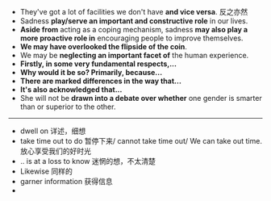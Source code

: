 * They've got a lot of facilities we don't have **and vice versa**. 反之亦然 
* Sadness **play/serve an important and constructive role** in our lives.
* **Aside from** acting as a coping mechanism, sadness **may also play a more proactive role in** encouraging people to improve themselves.
* **We may have overlooked the flipside of the coin**.
* We may be **neglecting an important facet of** the human experience.
* **Firstly, in some very fundamental respects,...**
* **Why would it be so? Primarily, because...**
* **There are marked differences in the way that...**
* **It's also acknowledged that...**
* She will not be **drawn into a debate over whether** one gender is smarter than or superior to the other.





---

* dwell on 详述，细想
* take time out to do 暂停下来/ cannot take time out/ We can take out time.放心享受我们的好时光
* .. is at a loss to know 迷惘的想，不太清楚
* Likewise 同样的
* garner information 获得信息
* 
